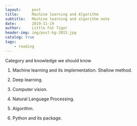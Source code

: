 ```yaml
---
layout:     post   				    
title:      Machine learning and Algorithm 				 
subtitle:   Machine learning and algorithm note
date:       2019-11-19				
author:     Little Fat Tiger					 
header-img: img/post-bg-2015.jpg 	 
catalog: true 						 
tags:								 
    - reading
---
```


Category and knowledge we should know

1. Machine learning and its implementation. Shallow method.

2. Deep learning.

3. Computer vision.

4. Natural Language Processing.

5. Algorithm.

6. Python and its package.
 

